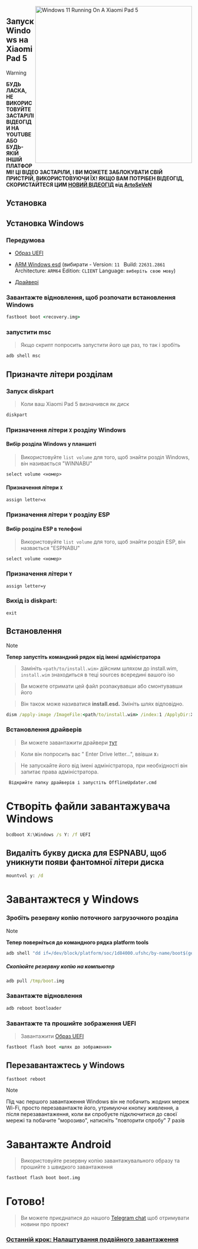 <img align="right" src="https://raw.githubusercontent.com/erdilS/Port-Windows-11-Xiaomi-Pad-5/main/nabu.png" width="425" alt="Windows 11 Running On A Xiaomi Pad 5">

## Запуск Windows на Xiaomi Pad 5

> [!WARNING]
> **БУДЬ ЛАСКА, НЕ ВИКОРИСТОВУЙТЕ ЗАСТАРІЛІ ВІДЕОГІДИ НА YOUTUBE АБО БУДЬ-ЯКІЙ ІНШІЙ ПЛАТФОРМІ! ЦІ ВІДЕО ЗАСТАРІЛИ, І ВИ МОЖЕТЕ ЗАБЛОКУВАТИ СВІЙ ПРИСТРІЙ, ВИКОРИСТОВУЮЧИ ЇХ! ЯКЩО ВАМ ПОТРІБЕН ВІДЕОГІД, СКОРИСТАЙТЕСЯ ЦИМ [НОВИЙ ВІДЕОГІД](https://www.youtube.com/watch?v=rGPbdFq7gKs) від [ArtoSeVeN](https://www.youtube.com/channel/UCYjwfxlYlJ7Nnzv01oszQvA)**


## Установка

## Установка Windows

### Передумова
  
- [Образ UEFI](https://raw.githubusercontent.com/erdilS/Port-Windows-11-Xiaomi-Pad-5/main/images/xiaomi-nabu_20240115.img)

- [ARM Windows esd](https://worproject.com/esd) (вибирати - Version:  ```11 ``` Build:  ```22631.2861``` Architecture:  ```ARM64``` Edition:  ```CLIENT``` Language:  ```виберіть свою мову```)
  
- [Драйвері](https://github.com/map220v/MiPad5-Drivers/releases/latest)

### Завантажте відновлення, щоб розпочати встановлення Windows

```cmd
fastboot boot <recovery.img>
```


### запустити msc
> Якщо скрипт попросить запустити його ще раз, то так і зробіть

```cmd
adb shell msc
```

## Призначте літери розділам

### Запуск diskpart

> Коли ваш Xiaomi Pad 5 визначився як диск

```cmd
diskpart
```

### Призначення літери `X` розділу Windows

#### Вибір розділа Windows у планшеті
> Використовуйте `list volume` для того, щоб знайти розділ Windows, він називається "WINNABU"

```diskpart
select volume <номер>
```

#### Призначення літери `X`
```diskpart
assign letter=x
```

### Призначення літери `Y` розділу ESP

#### Вибір розділа ESP в телефоні
> Використовуйте `list volume` для того, щоб знайти розділ ESP, він назвається "ESPNABU"

```diskpart
select volume <номер>
```

### Призначення літери `Y`

```diskpart
assign letter=y
```

### Вихід із diskpart:
```diskpart
exit
```


## Встановлення
> [!NOTE]
> **Тепер запустіть командний рядок від імені адміністратора**

> Замініть `<path/to/install.wim>` дійсним шляхом до install.wim,
> `install.wim` знаходиться в теці sources всередині вашого iso

> Ви можете отримати цей файл розпакувавши або смонтувавши його

> Він також може називатися **install.esd.** Змініть шлях відповідно.


```cmd
dism /apply-image /ImageFile:<path/to/install.wim> /index:1 /ApplyDir:X:\
```


### Встановлення драйверів

> Ви можете завантажити драйвери [тут](https://github.com/map220v/MiPad5-Drivers/releases/latest)

> Коли він попросить вас " Enter Drive letter...", ввівши **`X:`**


> Не запускайте його від імені адміністратора, при необхідності він запитає права адміністратора.
```cmd
 Відкрийте папку драйверів і запустіть OfflineUpdater.cmd
```

# Створіть файли завантажувача Windows

```cmd
bcdboot X:\Windows /s Y: /f UEFI
```
## Видаліть букву диска для ESPNABU, щоб уникнути появи фантомної літери диска

```cmd
mountvol y: /d
```

# Завантажтеся у Windows

### Зробіть резервну копію поточного загрузочного розділа
> [!NOTE]
> **Тепер поверніться до командного рядка platform tools**
```cmd
adb shell "dd if=/dev/block/platform/soc/1d84000.ufshc/by-name/boot$(getprop ro.boot.slot_suffix) of=/tmp/boot.img"
```

##### Скопіюйте резервну копію на компьютер

```cmd
adb pull /tmp/boot.img
```

### Завантажте відновлення

```cmd
adb reboot bootloader
```

### Завантажте та прошийте зображення UEFI
> Завантажити [Образ UEFI](https://raw.githubusercontent.com/erdilS/Port-Windows-11-Xiaomi-Pad-5/main/images/xiaomi-nabu_20240115.img)
```cmd
fastboot flash boot <шлях до зображення>
```
## Перезавантажтесь у Windows
```cmd
fastboot reboot
```
> [!NOTE]
> Під час першого завантаження Windows він не побачить жодних мереж Wi-Fi, просто перезавантажте його, утримуючи кнопку живлення, а після перезавантаження, коли ви спробуєте підключитися до своєї мережі та побачите "морозиво", натисніть "повторити спробу" 7 разів

# Завантажте Android
> Використовуйте резервну копію завантажувального образу та прошийте з швидкого завантаження

```cmd
fastboot flash boot boot.img
```

# Готово!
> Ви можете приєднатися до нашого [Telegram chat](https://t.me/nabuwoa) щоб отримувати новини про проект
### [Останній крок: Налаштування подвійного завантаження](dualboot-uk.md)
